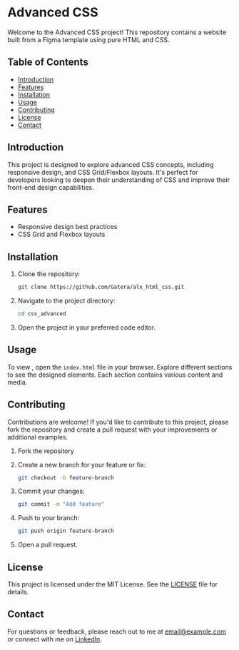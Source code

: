 # Advanced CSS

Welcome to the Advanced CSS project! This repository contains a website built from a Figma template using pure HTML and CSS.

## Table of Contents

- [Introduction](#introduction)
- [Features](#features)
- [Installation](#installation)
- [Usage](#usage)
- [Contributing](#contributing)
- [License](#license)
- [Contact](#contact)

## Introduction

This project is designed to explore advanced CSS concepts, including responsive design, and CSS Grid/Flexbox layouts. It's perfect for developers looking to deepen their understanding of CSS and improve their front-end design capabilities.

## Features

- Responsive design best practices
- CSS Grid and Flexbox layouts

## Installation

1. Clone the repository:

   ```bash
   git clone https://github.com/Gatera/alx_html_css.git
   ```

2. Navigate to the project directory:

   ```bash
   cd css_advanced
   ```

3. Open the project in your preferred code editor.

## Usage

To view , open the `index.html` file in your browser. Explore different sections to see the designed elements. Each section contains various content and media.

## Contributing

Contributions are welcome! If you'd like to contribute to this project, please fork the repository and create a pull request with your improvements or additional examples.

1. Fork the repository
2. Create a new branch for your feature or fix:
   
   ```bash
   git checkout -b feature-branch
   ```

3. Commit your changes:

   ```bash
   git commit -m "Add feature"
   ```

4. Push to your branch:

   ```bash
   git push origin feature-branch
   ```

5. Open a pull request.

## License

This project is licensed under the MIT License. See the [LICENSE](LICENSE) file for details.

## Contact

For questions or feedback, please reach out to me at email@example.com or connect with me on [LinkedIn](Gatera).